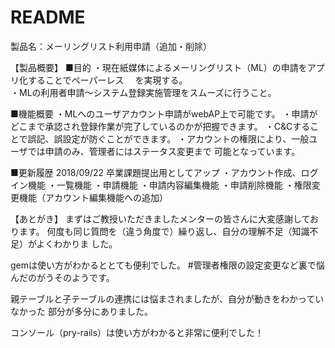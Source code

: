 # README
製品名：メーリングリスト利用申請（追加・削除）							

【製品概要】
■目的
  ・現在紙媒体によるメーリングリスト（ML）の申請をアプリ化することでペーパーレス
  　を実現する。						
  ・MLの利用者申請～システム登録実施管理をスムーズに行うこと。

■機能概要
  ・MLへのユーザアカウント申請がwebAP上で可能です。
  ・申請がどこまで承認され登録作業が完了しているのかが把握できます。
  ・C&Cすることで誤記、誤設定が防ぐことができます。
  ・アカウントの権限により、一般ユーザでは申請のみ、管理者にはステータス変更まで
    可能となっています。

■更新履歴
2018/09/22  卒業課題提出用としてアップ
            ・アカウント作成、ログイン機能
            ・一覧機能
            ・申請機能
            ・申請内容編集機能
            ・申請削除機能
            ・権限変更機能（アカウント編集機能への追加）


【あとがき】
まずはご教授いただきましたメンターの皆さんに大変感謝しております。
何度も同じ質問を（違う角度で）繰り返し、自分の理解不足（知識不足）がよくわかりま
した。

gemは使い方がわかるととても便利でした。
  #管理者権限の設定変更など裏で悩んだのがうそのようです。

親テーブルと子テーブルの連携には悩まされましたが、自分が動きをわかっていなかった
部分が多分にありました。

コンソール（pry-rails）は使い方がわかると非常に便利でした！